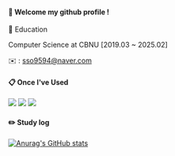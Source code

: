 
####  :wave: Welcome my github profile !

📘 Education

Computer Science at CBNU [2019.03 ~ 2025.02]

✉️ : sso9594@naver.com
  
####  :clipboard: Once I've Used 
    
<img src="https://img.shields.io/badge/JAVA-007396?style=for-the-badge&logo=Java&logoColor=white"> <img src="https://img.shields.io/badge/Spring-6DB33F?style=for-the-badge&logo=Spring&logoColor=white"> <img src="https://img.shields.io/badge/python-3670A0?style=for-the-badge&logo=python&logoColor=ffdd54">

#### :pencil2: Study log
<!--[![Solved.ac Profile](http://mazassumnida.wtf/api/v2/generate_badge?boj=sso9594)](https://solved.ac/백준아이디/) --> 
[![Anurag's GitHub stats](https://github-readme-stats.vercel.app/api?username=sso9594)](https://github.com/anuraghazra/github-readme-stats)

<!-- **PORTFOLIO** : https://carnelian-mayflower-590.notion.site/35affc198a9847338d002c50d5eaf9c8?pvs=4 -->
